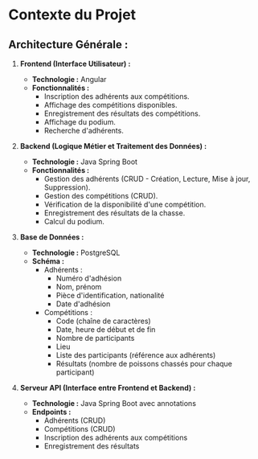 # Contexte du Projet
## Architecture Générale :
1. **Frontend (Interface Utilisateur) :**
   - **Technologie :** Angular
   - **Fonctionnalités :**
     - Inscription des adhérents aux compétitions.
     - Affichage des compétitions disponibles.
     - Enregistrement des résultats des compétitions.
     - Affichage du podium.
     - Recherche d'adhérents.

2. **Backend (Logique Métier et Traitement des Données) :**
   - **Technologie :** Java Spring Boot
   - **Fonctionnalités :**
     - Gestion des adhérents (CRUD - Création, Lecture, Mise à jour, Suppression).
     - Gestion des compétitions (CRUD).
     - Vérification de la disponibilité d'une compétition.
     - Enregistrement des résultats de la chasse.
     - Calcul du podium.

3. **Base de Données :**
   - **Technologie :** PostgreSQL
   - **Schéma :**
     - Adhérents :
       - Numéro d'adhésion
       - Nom, prénom
       - Pièce d'identification, nationalité
       - Date d'adhésion
     - Compétitions :
       - Code (chaîne de caractères)
       - Date, heure de début et de fin
       - Nombre de participants
       - Lieu
       - Liste des participants (référence aux adhérents)
       - Résultats (nombre de poissons chassés pour chaque participant)

4. **Serveur API (Interface entre Frontend et Backend) :**
   - **Technologie :** Java Spring Boot avec annotations
   - **Endpoints :**
     - Adhérents (CRUD)
     - Compétitions (CRUD)
     - Inscription des adhérents aux compétitions
     - Enregistrement des résultats
